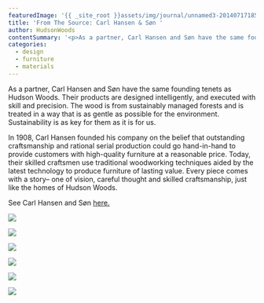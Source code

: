 ```yaml
---
featuredImage: '{{ _site_root }}assets/img/journal/unnamed3-20140717185642.jpg'
title: 'From The Source: Carl Hansen & Søn '
author: HudsonWoods
contentSummary: '<p>As a partner, Carl Hansen and Søn have the same founding tenets as Hudson Woods. Their products are designed intelligently, and executed with skill and precision. The wood is from sustainably managed forests and is treated in a way that is as gentle as possible for the environment. Sustainability is as key for them as it is for us.</p>'
categories:
  - design
  - furniture
  - materials
---
```

<p>As a partner, Carl Hansen and Søn have the same founding tenets as Hudson Woods. Their products are designed intelligently, and executed with skill and precision. The wood is from sustainably managed forests and is treated in a way that is as gentle as possible for the environment. Sustainability is as key for them as it is for us.</p><p>In 1908, Carl Hansen founded his company on the belief that outstanding craftsmanship and rational serial production could go hand-in-hand to provide customers with high-quality furniture at a reasonable price. Today, their skilled craftsmen use traditional woodworking techniques aided by the latest technology to produce furniture of lasting value. Every piece comes with a story– one of  vision, careful thought and skilled craftsmanship, just like the homes of Hudson Woods.</p><p>See Carl Hansen and Søn <a href="http://www.carlhansen.com/frontpage/">here.</a></p><p><img src="/assets/img/journal/hand.jpg"></p><p><img src="/assets/img/journal/unnamed3.jpg"></p><p><img src="/assets/img/journal/t-20140717185549.png"></p><p><img src="/assets/img/journal/drawer-detail.jpg"></p><p><img src="/assets/img/journal/couch-whole.jpg" style="background-color: initial;"></p><p><img src="/assets/img/journal/chair-whole1.jpg"></p>